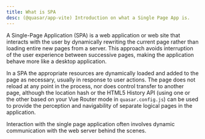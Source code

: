 ```yaml
---
title: What is SPA
desc: (@quasar/app-vite) Introduction on what a Single Page App is.
---
```


A Single-Page Application (SPA) is a web application or web site that interacts with the user by dynamically rewriting the current page rather than loading entire new pages from a server. This approach avoids interruption of the user experience between successive pages, making the application behave more like a desktop application.

In a SPA the appropriate resources are dynamically loaded and added to the page as necessary, usually in response to user actions. The page does not reload at any point in the process, nor does control transfer to another page, although the location hash or the HTML5 History API (using one or the other based on your Vue Router mode in `quasar.config.js`) can be used to provide the perception and navigability of separate logical pages in the application.

Interaction with the single page application often involves dynamic communication with the web server behind the scenes.
